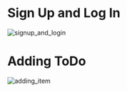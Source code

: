# Sign Up and Log In
 
![signup_and_login](https://github.com/saurav-2001/DMA-Comp-2/assets/116700223/2f145fa9-560e-441e-882d-39c0c76f6274)

# Adding ToDo

![adding_item](https://github.com/saurav-2001/DMA-Comp-2/assets/116700223/b1fed0d0-d916-427f-b2af-13eb3c98f6d2)

